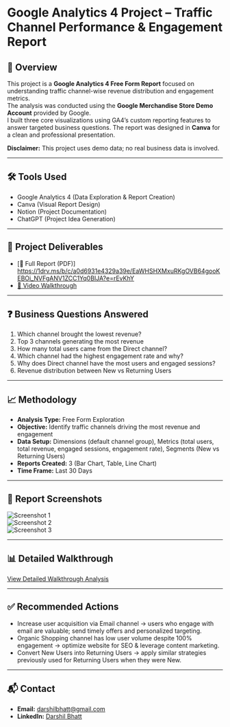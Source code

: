 # Google Analytics 4 Project – Traffic Channel Performance & Engagement Report

## 📌 Overview
This project is a **Google Analytics 4 Free Form Report** focused on understanding traffic channel-wise revenue distribution and engagement metrics.  
The analysis was conducted using the **Google Merchandise Store Demo Account** provided by Google.  
I built three core visualizations using GA4’s custom reporting features to answer targeted business questions. The report was designed in **Canva** for a clean and professional presentation.

**Disclaimer:** This project uses demo data; no real business data is involved.

---

## 🛠 Tools Used
- Google Analytics 4 (Data Exploration & Report Creation)  
- Canva (Visual Report Design)  
- Notion (Project Documentation)  
- ChatGPT (Project Idea Generation)  

---

## 📂 Project Deliverables
- [📑 Full Report (PDF)]  https://1drv.ms/b/c/a0d6931e4329a39e/EaWHSHXMxuRKgOVB64gooKEBOi_NVFgANV1ZCC1Yq0BIJA?e=rEvKhY
- [🎥 Video Walkthrough](Insert_Your_Video_Link_Here)  

---

## ❓ Business Questions Answered
1. Which channel brought the lowest revenue?  
2. Top 3 channels generating the most revenue  
3. How many total users came from the Direct channel?  
4. Which channel had the highest engagement rate and why?  
5. Why does Direct channel have the most users and engaged sessions?  
6. Revenue distribution between New vs Returning Users  

---

## 📈 Methodology
- **Analysis Type:** Free Form Exploration  
- **Objective:** Identify traffic channels driving the most revenue and engagement  
- **Data Setup:** Dimensions (default channel group), Metrics (total users, total revenue, engaged sessions, engagement rate), Segments (New vs Returning Users)  
- **Reports Created:** 3 (Bar Chart, Table, Line Chart)  
- **Time Frame:** Last 30 Days  

---

## 📸 Report Screenshots
![Screenshot 1](./screenshots/GA_4_Project_1.png)  
![Screenshot 2](./screenshots/GA_4_Project_2.png)  
![Screenshot 3](./screenshots/GA4_Project_3.png)  

---

## 📊 Detailed Walkthrough
[View Detailed Walkthrough Analysis](https://drive.google.com/file/d/1iFPHDs4M6Tpd9DMwoIzS6QuMT4UfgAJX/view?usp=drive_link)

---

## ✅ Recommended Actions
- Increase user acquisition via Email channel → users who engage with email are valuable; send timely offers and personalized targeting.  
- Organic Shopping channel has low user volume despite 100% engagement → optimize website for SEO & leverage content marketing.  
- Convert New Users into Returning Users → apply similar strategies previously used for Returning Users when they were New.  

---

## 📬 Contact
- **Email:** darshilbhatt@gmail.com  
- **LinkedIn:** [Darshil Bhatt](https://www.linkedin.com/in/darshil-bhatt-a2a6bb22a/)

